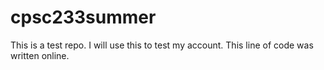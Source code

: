 # cpsc233summer
This is a test repo. I will use this to test my account. 
This line of code was written online.
